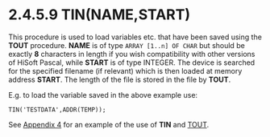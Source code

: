 # 2.4.5.9 TIN(NAME,START)

This procedure is used to load variables etc. that have been saved using the **TOUT** procedure. **NAME** is of type `ARRAY [1..n] OF CHAR` but should be exactly **8** characters in length if you wish compatibility with other versions of HiSoft Pascal, while **START** is of type INTEGER. The device is searched for the specified filename (if relevant) which is then loaded at memory address **START**. The length of the file is stored in the file by **TOUT**.

E.g. to load the variable saved in the above example use:

`TIN('TESTDATA',ADDR(TEMP));`

See [Appendix 4](man_a4-examples.md) for an example of the use of **TIN** and [TOUT](man_s2-4-5-tout.md).
